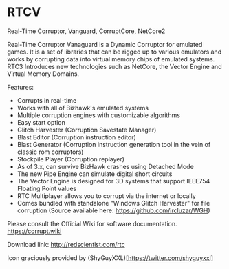 # RTCV
Real-Time Corruptor, Vanguard, CorruptCore, NetCore2

Real-Time Corruptor Vanaguard is a Dynamic Corruptor for emulated games. It is a set of libraries that can be rigged up to various emulators and works by corrupting data into virtual memory chips of emulated systems. RTC3 Introduces new technologies such as NetCore, the Vector Engine and Virtual Memory Domains.

Features:
- Corrupts in real-time
- Works with all of Bizhawk's emulated systems
- Multiple corruption engines with customizable algorithms
- Easy start option
- Glitch Harvester (Corruption Savestate Manager)
- Blast Editor (Corruption instruction editor)
- Blast Generator (Corruption instruction generation tool in the vein of classic rom corruptors)
- Stockpile Player (Corruption replayer)
- As of 3.x, can survive BizHawk crashes using Detached Mode
- The new Pipe Engine can simulate digital short circuits
- The Vector Engine is designed for 3D systems that support IEEE754 Floating Point values
- RTC Multiplayer allows you to corrupt via the internet or locally
- Comes bundled with standalone "Windows Glitch Harvester" for file corruption (Source available here: https://github.com/ircluzar/WGH)

Please consult the Official Wiki for software documentation. https://corrupt.wiki

Download link: http://redscientist.com/rtc


Icon graciously provided by (ShyGuyXXL)[https://twitter.com/shyguyxxl]